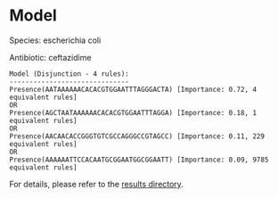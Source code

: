 
# Model

Species: escherichia coli

Antibiotic: ceftazidime

```
Model (Disjunction - 4 rules):
------------------------------
Presence(AATAAAAAACACACGTGGAATTTAGGGACTA) [Importance: 0.72, 4 equivalent rules]
OR
Presence(AGCTAATAAAAAACACACGTGGAATTTAGGA) [Importance: 0.18, 1 equivalent rules]
OR
Presence(AACAACACCGGGTGTCGCCAGGGCCGTAGCC) [Importance: 0.11, 229 equivalent rules]
OR
Presence(AAAAAATTCCACAATGCGGAATGGCGGAATT) [Importance: 0.09, 9785 equivalent rules]

```

For details, please refer to the [results directory](../../../../../results/scm_b/escherichia%20coli/ceftazidime/repeat_4/).

